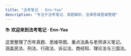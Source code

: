 ```yaml
---
title: "法考笔记 · Enn-Yaa"
description: "专注于法考笔记、真题解析、法律思维图谱整理"
---
```


📚 **欢迎来到法考笔记 · Enn-Yaa**

这里整理了历年真题、思维导图、重点法条与老师讲义笔记。  
涵盖民法、刑法、行政法、诉讼法、商经知、理论法与三国法。
